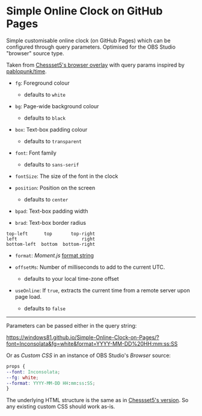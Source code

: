 # Simple Online Clock on GitHub Pages

Simple customisable online clock (on GitHub Pages) which can be configured through query parameters. Optimised for the OBS Studio "browser" source type.

Taken from [Chessset5's browser overlay](https://obsproject.com/forum/resources/time-and-date-overlay-updated.1461/) with query params inspired by [pablopunk/time](https://github.com/pablopunk/time?tab=readme-ov-file).

- `fg`: Foreground colour

  - defaults to `white`

- `bg`: Page-wide background colour

  - defaults to `black`

- `box`: Text-box padding colour

  - defaults to `transparent`

- `font`: Font family

  - defaults to `sans-serif`

- `fontSize`: The size of the font in the clock

- `position`: Position on the screen

  - defaults to `center`

- `bpad`: Text-box padding width

- `brad`: Text-box border radius

```
top-left      top       top-right
left                        right
bottom-left  bottom  bottom-right
```

- `format`: _Moment.js_ [format string](https://momentjs.com/docs/?/displaying/format/#/parsing/string-format/)

- `offsetMs`: Number of milliseconds to add to the current UTC.

  - defaults to your local time-zone offset

- `useOnline`: If `true`, extracts the current time from a remote server upon page load.

  - defaults to `false`

---

Parameters can be passed either in the query string:

https://windows81.github.io/Simple-Online-Clock-on-Pages/?font=Inconsolata&fg=white&format=YYYY-MM-DD%20HH:mm:ss:SS

Or as _Custom CSS_ in an instance of OBS Studio's _Browser_ source:

```css
props {
--font: Inconsolata;
--fg: white;
--format: YYYY-MM-DD HH:mm:ss:SS;
}
```

The underlying HTML structure is the same as in [Chessset5's version](https://obsproject.com/forum/resources/time-and-date-overlay-updated.1461/). So any existing custom CSS should work as-is.
